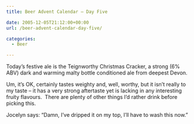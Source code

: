 ```yaml
---
title: Beer Advent Calendar – Day Five

date: 2005-12-05T21:12:00+00:00
url: /beer-advent-calendar-day-five/

categories:
  - Beer

---
```

Today’s festive ale is the Teignworthy Christmas Cracker, a strong (6% ABV) dark and warming malty bottle conditioned ale from deepest Devon.

Um, it’s OK, certainly tastes weighty and, well, worthy, but it isn’t really to my taste &#8211; it has a very strong aftertaste yet is lacking in any interesting fruity flavours.&nbsp;&nbsp;There are plenty of other things I’d rather drink before picking this.

Jocelyn says: &#8220;Damn, I’ve dripped it on my top, I’ll have to wash this now.&#8221;